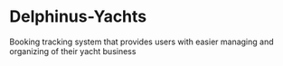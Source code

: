 # Delphinus-Yachts
Booking tracking system that provides users with easier managing and organizing of their yacht business
